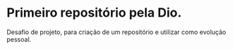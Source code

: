 # Primeiro repositório pela Dio.

Desafio de projeto, para criação de um repositório e utilizar como evolução pessoal.
